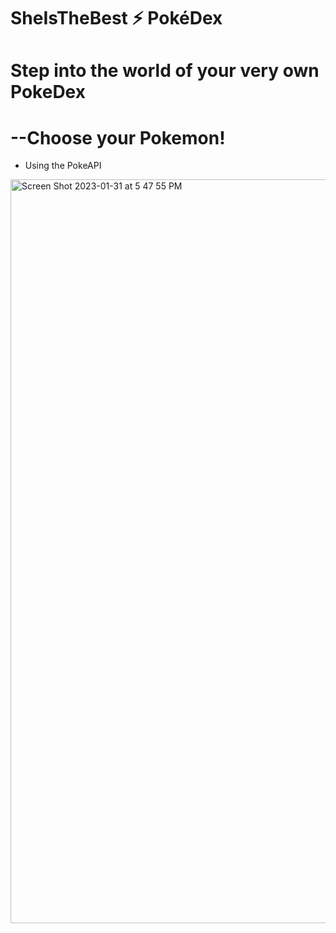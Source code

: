 # SheIsTheBest ⚡️ PokéDex
# Step into the world of your very own PokeDex 

# --Choose your Pokemon!
* Using the PokeAPI

<img width="1190" alt="Screen Shot 2023-01-31 at 5 47 55 PM" src="https://user-images.githubusercontent.com/70655971/215902072-c8f9069c-6711-4196-ae83-7c0cb54da3cb.png">
